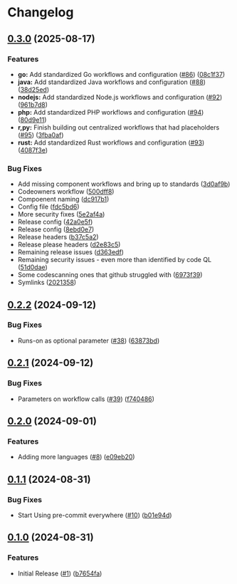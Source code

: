# Changelog

## [0.3.0](https://github.com/sassy-bulldog/.github/compare/v0.2.2...v0.3.0) (2025-08-17)


### Features

* **go:** Add standardized Go workflows and configuration ([#86](https://github.com/sassy-bulldog/.github/issues/86)) ([08c1f37](https://github.com/sassy-bulldog/.github/commit/08c1f37abdd6d0474913c89bc7108993a445def2))
* **java:** Add standardized Java workflows and configuration ([#88](https://github.com/sassy-bulldog/.github/issues/88)) ([38d25ed](https://github.com/sassy-bulldog/.github/commit/38d25ede0e762fa79d8380782471ce0b67188870))
* **nodejs:** Add standardized Node.js workflows and configuration ([#92](https://github.com/sassy-bulldog/.github/issues/92)) ([961b7d8](https://github.com/sassy-bulldog/.github/commit/961b7d8029920049dcab150a3002f0db0b92af92))
* **php:** Add standardized PHP workflows and configuration ([#94](https://github.com/sassy-bulldog/.github/issues/94)) ([80d9e11](https://github.com/sassy-bulldog/.github/commit/80d9e114e5d95fbc2913914cc8f0b2237e8a4e5e))
* **r,py:** Finish building out centralized workflows that had placeholders ([#95](https://github.com/sassy-bulldog/.github/issues/95)) ([3fba0af](https://github.com/sassy-bulldog/.github/commit/3fba0afdc543477405f5b4c6d965ee61cd09e69e))
* **rust:** Add standardized Rust workflows and configuration ([#93](https://github.com/sassy-bulldog/.github/issues/93)) ([4087f3e](https://github.com/sassy-bulldog/.github/commit/4087f3eea717662a5d524ff1ec9da9d7b6cca996))


### Bug Fixes

* Add missing component workflows and bring up to standards ([3d0af9b](https://github.com/sassy-bulldog/.github/commit/3d0af9b65d0f1cf2c1c8f046ca09315eba88f71d))
* Codeowners workflow ([500dff8](https://github.com/sassy-bulldog/.github/commit/500dff87c35394035464b1f652ec8a7016c1d524))
* Compoenent naming ([dc917b1](https://github.com/sassy-bulldog/.github/commit/dc917b1a85ed0bff23a4b580cfe8ddbcc8be77df))
* Config file ([fdc5bd6](https://github.com/sassy-bulldog/.github/commit/fdc5bd660281d0edd8ee4c551bbe2ae63866de8c))
* More security fixes ([5e2af4a](https://github.com/sassy-bulldog/.github/commit/5e2af4a7915e3773459060c664c1ff006e3da3be))
* Release config ([42a0e5f](https://github.com/sassy-bulldog/.github/commit/42a0e5f36670b0e170d3d06a34a52c830ab9ed6b))
* Release config ([8ebd0e7](https://github.com/sassy-bulldog/.github/commit/8ebd0e7adf5675049bd28c2c33cb40a6f516593c))
* Release headers ([b37c5a2](https://github.com/sassy-bulldog/.github/commit/b37c5a2e8e4ba79ff3cc33f124e75ba6bf65bb90))
* Release please headers ([d2e83c5](https://github.com/sassy-bulldog/.github/commit/d2e83c55513169e86f5a14febcc7c928d7eb2999))
* Remaining release issues ([d363edf](https://github.com/sassy-bulldog/.github/commit/d363edf4f587d97dc560d548564bca130ee7d155))
* Remaining security issues - even more than identified by code QL ([51d0dae](https://github.com/sassy-bulldog/.github/commit/51d0daecaa391b049dc39ef0ac95a3e614f57b2b))
* Some codescanning ones that github struggled with ([6973f39](https://github.com/sassy-bulldog/.github/commit/6973f3982913b7e00dae113f6b063122b0bc0062))
* Symlinks ([2021358](https://github.com/sassy-bulldog/.github/commit/20213586adcfe72b0e267625ad2daa4dfad4264c))

## [0.2.2](https://github.com/sassy-bulldog/.github/compare/v0.2.1...v0.2.2) (2024-09-12)


### Bug Fixes

* Runs-on as optional parameter ([#38](https://github.com/sassy-bulldog/.github/issues/38)) ([63873bd](https://github.com/sassy-bulldog/.github/commit/63873bdf88e8d76baf2e89f42b966d2c921deda0))

## [0.2.1](https://github.com/sassy-bulldog/.github/compare/v0.2.0...v0.2.1) (2024-09-12)


### Bug Fixes

* Parameters on workflow calls ([#39](https://github.com/sassy-bulldog/.github/issues/39)) ([f740486](https://github.com/sassy-bulldog/.github/commit/f740486d9a9b3c3b9e8a151b30f42e3eb7b299dd))

## [0.2.0](https://github.com/sassy-bulldog/.github/compare/v0.1.1...v0.2.0) (2024-09-01)


### Features

* Adding more languages ([#8](https://github.com/sassy-bulldog/.github/issues/8)) ([e09eb20](https://github.com/sassy-bulldog/.github/commit/e09eb205b71b78860521e14abfd27fbb155a5c29))

## [0.1.1](https://github.com/sassy-bulldog/.github/compare/v0.1.0...v0.1.1) (2024-08-31)


### Bug Fixes

* Start Using pre-commit everywhere ([#10](https://github.com/sassy-bulldog/.github/issues/10)) ([b01e94d](https://github.com/sassy-bulldog/.github/commit/b01e94d415d7a60bc9b848252a75b5153b3349a8))

## [0.1.0](https://github.com/sassy-bulldog/.github/compare/v0.0.1...v0.1.0) (2024-08-31)


### Features

* Initial Release ([#1](https://github.com/sassy-bulldog/.github/issues/1)) ([b7654fa](https://github.com/sassy-bulldog/.github/commit/b7654fa0138ba7f1e7d74e614d6106708bbc7881))

